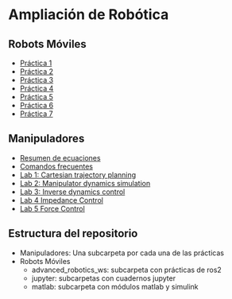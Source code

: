 # Ampliación de Robótica 

## Robots Móviles

- [Práctica 1](Robots_Móviles/P1/Memoria_Práctica_1.ipynb)
- [Práctica 2](Robots_Móviles/P1/Memoria_Práctica_2.ipynb)
- [Práctica 3](Robots_Móviles/P1/Memoria_Práctica_3.ipynb)
- [Práctica 4](Robots_Móviles/P1/Memoria_Práctica_4.ipynb)
- [Práctica 5](Robots_Móviles/P1/Memoria_Práctica_5.ipynb)
- [Práctica 6](Robots_Móviles/P1/Memoria_Práctica_6.ipynb)
- [Práctica 7](Robots_Móviles/P1/Memoria_Práctica_7.ipynb)
  
## Manipuladores

- [Resumen de ecuaciones](Manipuladores/jupyter/Ecuaciones.ipynb)
- [Comandos frecuentes](Manipuladores/jupyter/FAQ.ipynb)
- [Lab 1: Cartesian trajectory planning](Manipuladores/jupyter/lab1/lab1.ipynb)
- [Lab 2: Manipulator dynamics simulation](Manipuladores/jupyter/lab2/lab2.ipynb)
- [Lab 3: Inverse dynamics control](Manipuladores/jupyter/lab3/lab3.ipynb)
- [Lab 4 Impedance Control](Manipuladores/jupyter/lab4/lab4.ipynb)
- [Lab 5 Force Control](Manipuladores/jupyter/lab5/lab5.ipynb)

## Estructura del repositorio

- Manipuladores: Una subcarpeta por cada una de las prácticas
- Robots Móviles
    - advanced_robotics_ws: subcarpeta con prácticas de ros2
    - jupyter: subcarpetas con cuadernos jupyter
    - matlab: subcarpeta con módulos matlab y simulink

